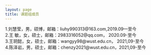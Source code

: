 ```yaml
---
layout: page
title: 课题组成员
---
```

<div class="cv">
1.刘慧莹，男，硕博，邮箱：liuhy990313@163.com,2019.09—至今 <br/> 
2.王  敏，女，硕士，邮箱：2983316052@qq.com， 2020.09-至今<br/> 
3.王玥懿，女，硕士，邮箱：wangyy98@wust.edu.cn， 2021,09-至今<br/> 
4.陈泽岩，男，硕士，邮箱：chenzy2021@wust.edu.cn，2021,09-至今<br/> 
<br/>

